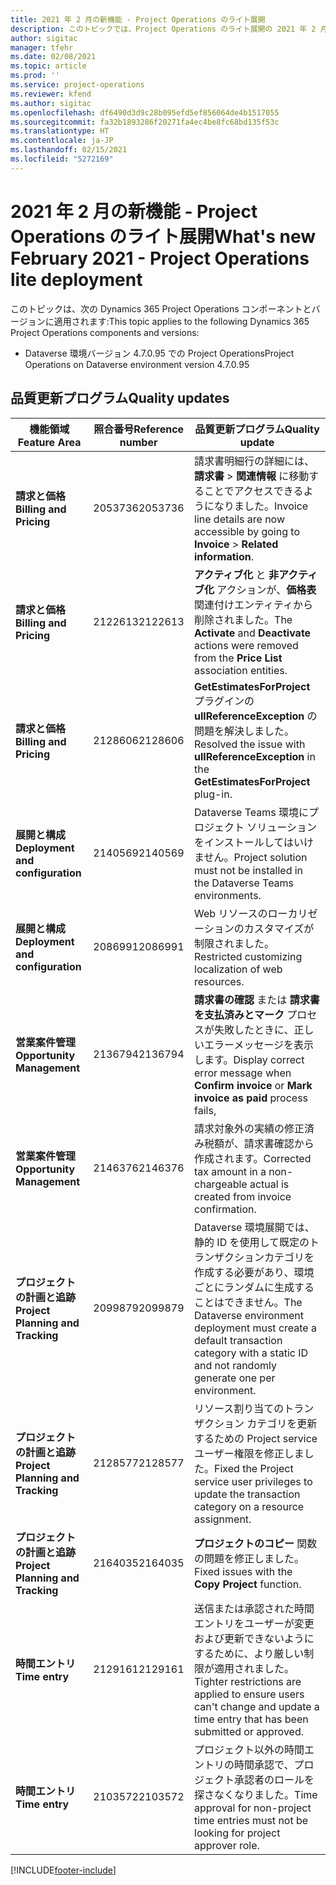 ```yaml
---
title: 2021 年 2 月の新機能 - Project Operations のライト展開
description: このトピックでは、Project Operations のライト展開の 2021 年 2 月リリースで利用可能な品質更新について説明します。
author: sigitac
manager: tfehr
ms.date: 02/08/2021
ms.topic: article
ms.prod: ''
ms.service: project-operations
ms.reviewer: kfend
ms.author: sigitac
ms.openlocfilehash: df6490d3d9c28b095efd5ef856064de4b1517055
ms.sourcegitcommit: fa32b1893286f20271fa4ec4be8fc68bd135f53c
ms.translationtype: HT
ms.contentlocale: ja-JP
ms.lasthandoff: 02/15/2021
ms.locfileid: "5272169"
---
```

# <a name="whats-new-february-2021---project-operations-lite-deployment"></a><span data-ttu-id="59896-103">2021 年 2 月の新機能 - Project Operations のライト展開</span><span class="sxs-lookup"><span data-stu-id="59896-103">What's new February 2021 - Project Operations lite deployment</span></span>

<span data-ttu-id="59896-104">このトピックは、次の Dynamics 365 Project Operations コンポーネントとバージョンに適用されます:</span><span class="sxs-lookup"><span data-stu-id="59896-104">This topic applies to the following Dynamics 365 Project Operations components and versions:</span></span>

  - <span data-ttu-id="59896-105">Dataverse 環境バージョン 4.7.0.95 での Project Operations</span><span class="sxs-lookup"><span data-stu-id="59896-105">Project Operations on Dataverse environment version 4.7.0.95</span></span>

## <a name="quality-updates"></a><span data-ttu-id="59896-106">品質更新プログラム</span><span class="sxs-lookup"><span data-stu-id="59896-106">Quality updates</span></span>

| <span data-ttu-id="59896-107">**機能領域**</span><span class="sxs-lookup"><span data-stu-id="59896-107">**Feature Area**</span></span> | <span data-ttu-id="59896-108">**照合番号**</span><span class="sxs-lookup"><span data-stu-id="59896-108">**Reference number**</span></span> | <span data-ttu-id="59896-109">**品質更新プログラム**</span><span class="sxs-lookup"><span data-stu-id="59896-109">**Quality update**</span></span> |
| --- | --- | --- |
| <span data-ttu-id="59896-110">**請求と価格**</span><span class="sxs-lookup"><span data-stu-id="59896-110">**Billing and Pricing**</span></span> | <span data-ttu-id="59896-111">2053736</span><span class="sxs-lookup"><span data-stu-id="59896-111">2053736</span></span> | <span data-ttu-id="59896-112">請求書明細行の詳細には、**請求書** > **関連情報** に移動することでアクセスできるようになりました。</span><span class="sxs-lookup"><span data-stu-id="59896-112">Invoice line details are now accessible by going to **Invoice** > **Related information**.</span></span> |
| <span data-ttu-id="59896-113">**請求と価格**</span><span class="sxs-lookup"><span data-stu-id="59896-113">**Billing and Pricing**</span></span> | <span data-ttu-id="59896-114">2122613</span><span class="sxs-lookup"><span data-stu-id="59896-114">2122613</span></span> | <span data-ttu-id="59896-115">**アクティブ化** と **非アクティブ化** アクションが、**価格表** 関連付けエンティティから削除されました。</span><span class="sxs-lookup"><span data-stu-id="59896-115">The **Activate** and **Deactivate** actions were removed from the **Price List** association entities.</span></span> |
| <span data-ttu-id="59896-116">**請求と価格**</span><span class="sxs-lookup"><span data-stu-id="59896-116">**Billing and Pricing**</span></span> | <span data-ttu-id="59896-117">2128606</span><span class="sxs-lookup"><span data-stu-id="59896-117">2128606</span></span> | <span data-ttu-id="59896-118">**GetEstimatesForProject** プラグインの **ullReferenceException** の問題を解決しました。</span><span class="sxs-lookup"><span data-stu-id="59896-118">Resolved the issue with **ullReferenceException** in the **GetEstimatesForProject** plug-in.</span></span> |
| <span data-ttu-id="59896-119">**展開と構成**</span><span class="sxs-lookup"><span data-stu-id="59896-119">**Deployment and configuration**</span></span> | <span data-ttu-id="59896-120">2140569</span><span class="sxs-lookup"><span data-stu-id="59896-120">2140569</span></span> | <span data-ttu-id="59896-121">Dataverse Teams 環境にプロジェクト ソリューションをインストールしてはいけません。</span><span class="sxs-lookup"><span data-stu-id="59896-121">Project solution must not be installed in the Dataverse Teams environments.</span></span> |
| <span data-ttu-id="59896-122">**展開と構成**</span><span class="sxs-lookup"><span data-stu-id="59896-122">**Deployment and configuration**</span></span> | <span data-ttu-id="59896-123">2086991</span><span class="sxs-lookup"><span data-stu-id="59896-123">2086991</span></span> | <span data-ttu-id="59896-124">Web リソースのローカリゼーションのカスタマイズが制限されました。</span><span class="sxs-lookup"><span data-stu-id="59896-124">Restricted customizing localization of web resources.</span></span> |
| <span data-ttu-id="59896-125">**営業案件管理**</span><span class="sxs-lookup"><span data-stu-id="59896-125">**Opportunity Management**</span></span> | <span data-ttu-id="59896-126">2136794</span><span class="sxs-lookup"><span data-stu-id="59896-126">2136794</span></span> | <span data-ttu-id="59896-127">**請求書の確認** または **請求書を支払済みとマーク** プロセスが失敗したときに、正しいエラーメッセージを表示します。</span><span class="sxs-lookup"><span data-stu-id="59896-127">Display correct error message when **Confirm invoice** or **Mark invoice as paid** process fails,</span></span> |
| <span data-ttu-id="59896-128">**営業案件管理**</span><span class="sxs-lookup"><span data-stu-id="59896-128">**Opportunity Management**</span></span> | <span data-ttu-id="59896-129">2146376</span><span class="sxs-lookup"><span data-stu-id="59896-129">2146376</span></span> | <span data-ttu-id="59896-130">請求対象外の実績の修正済み税額が、請求書確認から作成されます。</span><span class="sxs-lookup"><span data-stu-id="59896-130">Corrected tax amount in a non-chargeable actual is created from invoice confirmation.</span></span> |
| <span data-ttu-id="59896-131">**プロジェクトの計画と追跡**</span><span class="sxs-lookup"><span data-stu-id="59896-131">**Project Planning and Tracking**</span></span> | <span data-ttu-id="59896-132">2099879</span><span class="sxs-lookup"><span data-stu-id="59896-132">2099879</span></span> | <span data-ttu-id="59896-133">Dataverse 環境展開では、静的 ID を使用して既定のトランザクションカテゴリを作成する必要があり、環境ごとにランダムに生成することはできません。</span><span class="sxs-lookup"><span data-stu-id="59896-133">The Dataverse environment deployment must create a default transaction category with a static ID and not randomly generate one per environment.</span></span> |
| <span data-ttu-id="59896-134">**プロジェクトの計画と追跡**</span><span class="sxs-lookup"><span data-stu-id="59896-134">**Project Planning and Tracking**</span></span> | <span data-ttu-id="59896-135">2128577</span><span class="sxs-lookup"><span data-stu-id="59896-135">2128577</span></span> | <span data-ttu-id="59896-136">リソース割り当てのトランザクション カテゴリを更新するための Project service ユーザー権限を修正しました。</span><span class="sxs-lookup"><span data-stu-id="59896-136">Fixed the Project service user privileges to update the transaction category on a resource assignment.</span></span> |
| <span data-ttu-id="59896-137">**プロジェクトの計画と追跡**</span><span class="sxs-lookup"><span data-stu-id="59896-137">**Project Planning and Tracking**</span></span> | <span data-ttu-id="59896-138">2164035</span><span class="sxs-lookup"><span data-stu-id="59896-138">2164035</span></span> | <span data-ttu-id="59896-139">**プロジェクトのコピー** 関数の問題を修正しました。</span><span class="sxs-lookup"><span data-stu-id="59896-139">Fixed issues with the **Copy Project** function.</span></span> |
| <span data-ttu-id="59896-140">**時間エントリ**</span><span class="sxs-lookup"><span data-stu-id="59896-140">**Time entry**</span></span> | <span data-ttu-id="59896-141">2129161</span><span class="sxs-lookup"><span data-stu-id="59896-141">2129161</span></span> | <span data-ttu-id="59896-142">送信または承認された時間エントリをユーザーが変更および更新できないようにするために、より厳しい制限が適用されました。</span><span class="sxs-lookup"><span data-stu-id="59896-142">Tighter restrictions are applied to ensure users can't change and update a time entry that has been submitted or approved.</span></span> |
| <span data-ttu-id="59896-143">**時間エントリ**</span><span class="sxs-lookup"><span data-stu-id="59896-143">**Time entry**</span></span> | <span data-ttu-id="59896-144">2103572</span><span class="sxs-lookup"><span data-stu-id="59896-144">2103572</span></span> | <span data-ttu-id="59896-145">プロジェクト以外の時間エントリの時間承認で、プロジェクト承認者のロールを探さなくなりました。</span><span class="sxs-lookup"><span data-stu-id="59896-145">Time approval for non-project time entries must not be looking for project approver role.</span></span> |


[!INCLUDE[footer-include](../../includes/footer-banner.md)]